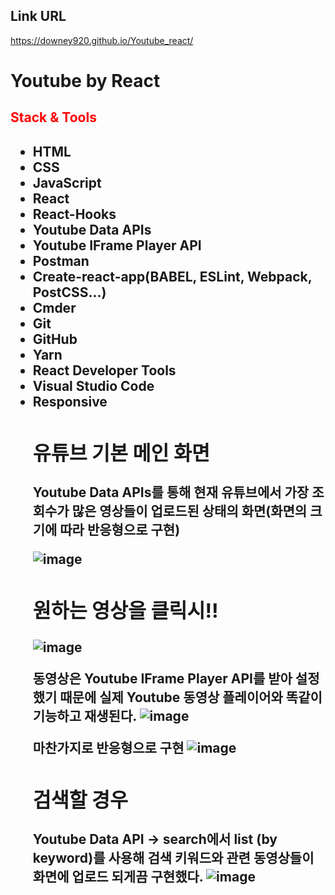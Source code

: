 ## Link URL
https://downey920.github.io/Youtube_react/
# Youtube by React
<h2 style="color:red;">Stack & Tools<h2/>
<ul>
  <li>HTML
  <li>CSS
  <li>JavaScript
  <li>React
  <li>React-Hooks
  <li>Youtube Data APIs
  <li>Youtube IFrame Player API
  <li>Postman
  <li>Create-react-app(BABEL, ESLint, Webpack, PostCSS...)
  <li>Cmder
  <li>Git
  <li>GitHub
  <li>Yarn
  <li>React Developer Tools
  <li>Visual Studio Code
  <li>Responsive

<p>
  
## 유튜브 기본 메인 화면
Youtube Data APIs를 통해 현재 유튜브에서 가장 조회수가 많은 영상들이 업로드된 상태의 화면(화면의 크기에 따라 반응형으로 구현)

![image](https://user-images.githubusercontent.com/71444930/109923655-6bfbc200-7d02-11eb-89ca-12ccfc38247c.png)

## 원하는 영상을 클릭시!!
![image](https://user-images.githubusercontent.com/71444930/109938444-5e9b0380-7d13-11eb-8f70-8e291eddffc5.png)

동영상은 Youtube IFrame Player API를 받아 설정 했기 때문에 실제 Youtube 동영상 플레이어와 똑같이 기능하고 재생된다.
![image](https://user-images.githubusercontent.com/71444930/109938234-2398d000-7d13-11eb-9e5f-85290ed17d39.png)

마찬가지로 반응형으로 구현
![image](https://user-images.githubusercontent.com/71444930/109940210-2b597400-7d15-11eb-8190-f84883ff3c65.png)


## 검색할 경우
Youtube Data API -> search에서 list (by keyword)를 사용해 검색 키워드와 관련 동영상들이 화면에 업로드 되게끔 구현했다.
![image](https://user-images.githubusercontent.com/71444930/109938958-ea149480-7d13-11eb-8bc9-4193f911fd21.png)



